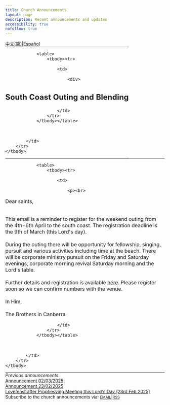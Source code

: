 ```yaml
---
title: Church Announcements
layout: page
description: Recent announcements and updates
accessibility: true
nofollow: true
---
```


<style>
  table, th, td {
    /* Add your custom styles here */
    border: none !important;
    padding: 0 !important;
    margin: 0 !important;
  }
</style>

<div class="row justify-content-end">
  <a href="https://www-churchincanberra-org.translate.goog/e4b1ffcb4ee645488a4729bd77e0b3d89bc0a70d/announcements/?_x_tr_sl=en&_x_tr_tl=zh-cn&_x_tr_hl=auto" target="_blank" class="notranslate w-auto px-1">中文(简)</a>&VerticalLine;<a href="https://www-churchincanberra-org.translate.goog/e4b1ffcb4ee645488a4729bd77e0b3d89bc0a70d/announcements/?_x_tr_sl=en&_x_tr_tl=es&_x_tr_hl=auto" target="_blank" class="notranslate w-auto px-1">Español</a>
</div>

<!-- ANNOUNCEMENT:START -->
<table>
    <tbody>
        <tr>
            <td>
              	
			    
				
                <table>
                    <tbody><tr>
                        
                        <td>
                        
                            <div>
<h2>South Coast Outing and Blending</h2>
</div>

                        </td>
                    </tr>
                </tbody></table>
				
                
				
            </td>
        </tr>
    </tbody>
</table><table>
    <tbody>
        <tr>
            <td>
              	
			    
				
                <table>
                    <tbody><tr>
                        
                        <td>
                        
                            <p><br>
Dear saints,&nbsp;<br>
&nbsp;</p>

<p>This email is a reminder to register for the&nbsp;weekend outing from the 4th-6th April to the south coast. The registration deadline is the 9th of March (this Lord's day).<br>
<br>
During the outing there will be opportunity for fellowship, singing, pursuit and various activities including time at the beach. There will be corporate ministry pursuit on the Friday and Saturday evenings, corporate morning revival Saturday morning and the Lord's table.<br>
<br>
Further details and registration is available <a href="https://form.jotform.com/250481008199862" target="_blank">here</a>.&nbsp;Please register soon so we can confirm numbers with the venue.<br>
<br>
In Him,<br>
<br>
The Brothers in Canberra</p>

                        </td>
                    </tr>
                </tbody></table>
				
                
				
            </td>
        </tr>
    </tbody>
</table><div class="pt-6 pb-6"><em>Previous announcements</em><br /><a href="https://mailchi.mp/churchincanberra.org/announcement-13893493" target="_blank">Announcement 02/03/2025</a><br /><a href="https://mailchi.mp/churchincanberra.org/announcement-13893293" target="_blank">Announcement 23/02/2025</a><br /><a href="https://mailchi.mp/churchincanberra.org/announcement-13893291" target="_blank">Lovefeast after Prophesying Meeting this Lord's Day  (23rd Feb 2025)</a></div>
<!-- ANNOUNCEMENT:END -->

<div class="container pt-6 pb-6 pb-md-10">
  <div class="row">
    Subscribe to the church announcements via:
    <a href="https://churchincanberra.us10.list-manage.com/subscribe?u=12a6ecea8fbc1ad37a233cac1&id=d479a108b4" target="_blank" class="w-auto px-1"><small>EMAIL</small></a>&VerticalLine;<a href="https://us10.campaign-archive.com/feed?u=12a6ecea8fbc1ad37a233cac1&id=d479a108b4" target="_blank" class="w-auto px-1"><small>RSS</small></a>
  </div>
</div>